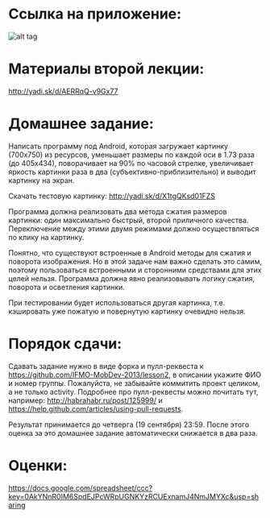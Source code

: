 Ссылка на приложение:
=======
![alt tag](https://raw.github.com/GDR/lesson2/master/qr-code.gif)

Материалы второй лекции:
=======
http://yadi.sk/d/AERRqQ-v9Gx77

Домашнее задание:
=======
Написать программу под Android, которая загружает картинку (700х750) из ресурсов, уменьшает размеры по каждой оси в 1.73 раза (до 405х434), поворачивает на 90% по часовой стрелке, увеличивает яркость картинки раза в два (субъективно-приблизительно) и выводит картинку на экран.

Скачать тестовую картинку:
http://yadi.sk/d/X1tgQKsd01FZS

Программа должна реализовать два метода сжатия размеров картинки: один максимально быстрый, второй приличного качества. Переключение между этими двумя режимами должно осуществляться по клику на картинку.

Понятно, что существуют встроенные в Android методы для сжатия и поворота изображения. Но в этой задаче нам важно сделать это самим, поэтому пользоваться встроенными и сторонними средствами для этих целей нельзя. Программа должна явно реализовывать логику сжатия, поворота и осветления картинки.

При тестировании будет использоваться другая картинка, т.е. кэшировать уже пожатую и повернутую картинку очевидно нельзя.

Порядок сдачи:
=======
Сдавать задание нужно в виде форка и пулл-реквеста к https://github.com/IFMO-MobDev-2013/lesson2, в описании укажите ФИО и номер группы.
Пожалуйста, не забывайте коммитить проект целиком, а не только activity.
Подробнее про пулл-реквесты можно почитать тут, например: http://habrahabr.ru/post/125999/ и https://help.github.com/articles/using-pull-requests.

Результат принимается до четверга (19 сентября) 23:59. После этого оценка за это домашнее задание автоматически снижается в два раза.

Оценки:
=======
https://docs.google.com/spreadsheet/ccc?key=0AkYNnR0IM6SpdEJPcWRpUGNKYzRCUExnamJ4NmJMYXc&usp=sharing
